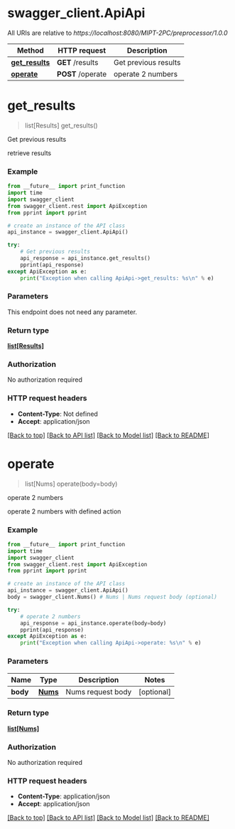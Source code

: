 # swagger_client.ApiApi

All URIs are relative to *https://localhost:8080/MIPT-2PC/preprocessor/1.0.0*

Method | HTTP request | Description
------------- | ------------- | -------------
[**get_results**](ApiApi.md#get_results) | **GET** /results | Get previous results
[**operate**](ApiApi.md#operate) | **POST** /operate | operate 2 numbers

# **get_results**
> list[Results] get_results()

Get previous results

retrieve results

### Example
```python
from __future__ import print_function
import time
import swagger_client
from swagger_client.rest import ApiException
from pprint import pprint

# create an instance of the API class
api_instance = swagger_client.ApiApi()

try:
    # Get previous results
    api_response = api_instance.get_results()
    pprint(api_response)
except ApiException as e:
    print("Exception when calling ApiApi->get_results: %s\n" % e)
```

### Parameters
This endpoint does not need any parameter.

### Return type

[**list[Results]**](Results.md)

### Authorization

No authorization required

### HTTP request headers

 - **Content-Type**: Not defined
 - **Accept**: application/json

[[Back to top]](#) [[Back to API list]](../README.md#documentation-for-api-endpoints) [[Back to Model list]](../README.md#documentation-for-models) [[Back to README]](../README.md)

# **operate**
> list[Nums] operate(body=body)

operate 2 numbers

operate 2 numbers with defined action

### Example
```python
from __future__ import print_function
import time
import swagger_client
from swagger_client.rest import ApiException
from pprint import pprint

# create an instance of the API class
api_instance = swagger_client.ApiApi()
body = swagger_client.Nums() # Nums | Nums request body (optional)

try:
    # operate 2 numbers
    api_response = api_instance.operate(body=body)
    pprint(api_response)
except ApiException as e:
    print("Exception when calling ApiApi->operate: %s\n" % e)
```

### Parameters

Name | Type | Description  | Notes
------------- | ------------- | ------------- | -------------
 **body** | [**Nums**](Nums.md)| Nums request body | [optional] 

### Return type

[**list[Nums]**](Nums.md)

### Authorization

No authorization required

### HTTP request headers

 - **Content-Type**: application/json
 - **Accept**: application/json

[[Back to top]](#) [[Back to API list]](../README.md#documentation-for-api-endpoints) [[Back to Model list]](../README.md#documentation-for-models) [[Back to README]](../README.md)

